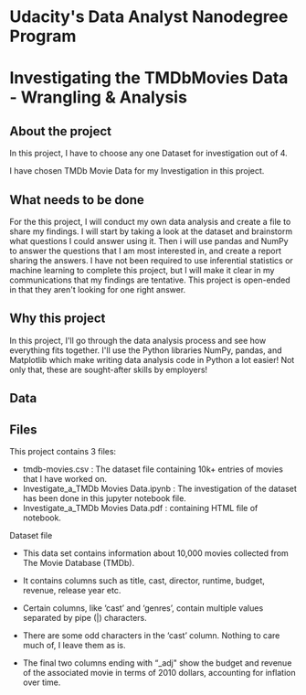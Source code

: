# Udacity's Data Analyst Nanodegree Program
# Investigating the TMDbMovies Data - Wrangling & Analysis

## **About the project**
In this project, I have to choose any one Dataset for investigation out of 4. 

I have chosen TMDb Movie Data for my Investigation in this project.

## **What needs to be done**
For the this project, I will conduct my own data analysis and create a file to share my findings. 
I will start by taking a look at the dataset and brainstorm what questions I could answer using it. 
Then i will use pandas and NumPy to answer the questions that I am most interested in, and create a report sharing the answers. 
I have not been required to use inferential statistics or machine learning to complete this project, but I will make it clear in my communications that my findings are tentative.
This project is open-ended in that they aren't looking for one right answer.

## **Why this project**
In this project, I'll go through the data analysis process and see how everything fits together. 
I'll use the Python libraries NumPy, pandas, and Matplotlib which make writing data analysis code in Python a lot easier! 
Not only that, these are sought-after skills by employers!

## **Data**
## **Files**
This project contains 3 files:

- tmdb-movies.csv : The dataset file containing 10k+ entries of movies that I have worked on.
- Investigate_a_TMDb Movies Data.ipynb : The investigation of the dataset has been done in this jupyter notebook file.
- Investigate_a_TMDb Movies Data.pdf : containing HTML file of notebook.

Dataset file
- This data set contains information about 10,000 movies collected from The Movie Database (TMDb). 
- It contains columns such as title, cast, director, runtime, budget, revenue, release year etc.

- Certain columns, like ‘cast’ and ‘genres’, contain multiple values separated by pipe (|) characters.
- There are some odd characters in the ‘cast’ column. Nothing to care much of, I leave them as is.
- The final two columns ending with “_adj" show the budget and revenue of the associated movie in terms of 2010 dollars, accounting for inflation over time.
